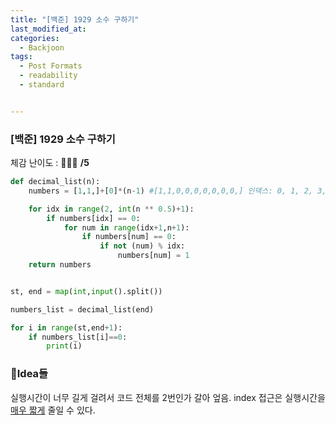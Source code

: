 ```yaml
---
title: "[백준] 1929 소수 구하기"
last_modified_at: 
categories:
  - Backjoon
tags:
  - Post Formats
  - readability
  - standard


---
```


### [백준] 1929 소수 구하기
체감 난이도 : 🎈🎈🎈 **/5**   

```python
def decimal_list(n):
    numbers = [1,1,]+[0]*(n-1) #[1,1,0,0,0,0,0,0,0,] 인덱스: 0, 1, 2, 3, ... n

    for idx in range(2, int(n ** 0.5)+1):
        if numbers[idx] == 0:
            for num in range(idx+1,n+1):
                if numbers[num] == 0:
                    if not (num) % idx:
                        numbers[num] = 1
    return numbers


st, end = map(int,input().split())

numbers_list = decimal_list(end)

for i in range(st,end+1):
    if numbers_list[i]==0:
        print(i)
```


### 💭Idea들 
실행시간이 너무 길게 걸려서 코드 전체를 2번인가 갈아 엎음. 
index 접근은 실행시간을 <U>매우 짧게</U> 줄일 수 있다.
